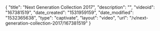 {
    "title": "Next Generation Collection 2017",
    "description": "",
    "videoid": "167381519",
    "date_created": "1531959159",
    "date_modified": "1532365638",
    "type": "captivate",
    "layout": "video",
    "url": "\/v\/next-generation-collection-2017\/167381519"
}